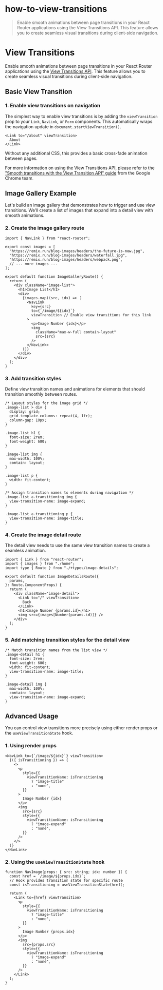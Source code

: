 # how-to-view-transitions

> Enable smooth animations between page transitions in your React Router applications using the View Transitions API. This feature allows you to create seamless visual transitions during client-side navigation.

# View Transitions

Enable smooth animations between page transitions in your React Router applications using the [View Transitions API](https://developer.mozilla.org/en-US/docs/Web/API/ViewTransition). This feature allows you to create seamless visual transitions during client-side navigation.

## Basic View Transition

### 1\. Enable view transitions on navigation

The simplest way to enable view transitions is by adding the `viewTransition` prop to your `Link`, `NavLink`, or `Form` components. This automatically wraps the navigation update in `document.startViewTransition()`.

    <Link to="/about" viewTransition>
      About
    </Link>

Without any additional CSS, this provides a basic cross-fade animation between pages.

For more information on using the View Transitions API, please refer to the ["Smooth transitions with the View Transition API" guide](https://developer.chrome.com/docs/web-platform/view-transitions) from the Google Chrome team.

## Image Gallery Example

Let's build an image gallery that demonstrates how to trigger and use view transitions. We'll create a list of images that expand into a detail view with smooth animations.

### 2\. Create the image gallery route

    import { NavLink } from "react-router";

    export const images = [
      "https://remix.run/blog-images/headers/the-future-is-now.jpg",
      "https://remix.run/blog-images/headers/waterfall.jpg",
      "https://remix.run/blog-images/headers/webpack.png",
      // ... more images ...
    ];

    export default function ImageGalleryRoute() {
      return (
        <div className="image-list">
          <h1>Image List</h1>
          <div>
            {images.map((src, idx) => (
              <NavLink
                key={src}
                to={`/image/${idx}`}
                viewTransition // Enable view transitions for this link
              >
                <p>Image Number {idx}</p>
                <img
                  className="max-w-full contain-layout"
                  src={src}
                />
              </NavLink>
            ))}
          </div>
        </div>
      );
    }

### 3\. Add transition styles

Define view transition names and animations for elements that should transition smoothly between routes.

    /* Layout styles for the image grid */
    .image-list > div {
      display: grid;
      grid-template-columns: repeat(4, 1fr);
      column-gap: 10px;
    }

    .image-list h1 {
      font-size: 2rem;
      font-weight: 600;
    }

    .image-list img {
      max-width: 100%;
      contain: layout;
    }

    .image-list p {
      width: fit-content;
    }

    /* Assign transition names to elements during navigation */
    .image-list a.transitioning img {
      view-transition-name: image-expand;
    }

    .image-list a.transitioning p {
      view-transition-name: image-title;
    }

### 4\. Create the image detail route

The detail view needs to use the same view transition names to create a seamless animation.

    import { Link } from "react-router";
    import { images } from "./home";
    import type { Route } from "./+types/image-details";

    export default function ImageDetailsRoute({
      params,
    }: Route.ComponentProps) {
      return (
        <div className="image-detail">
          <Link to="/" viewTransition>
            Back
          </Link>
          <h1>Image Number {params.id}</h1>
          <img src={images[Number(params.id)]} />
        </div>
      );
    }

### 5\. Add matching transition styles for the detail view

    /* Match transition names from the list view */
    .image-detail h1 {
      font-size: 2rem;
      font-weight: 600;
      width: fit-content;
      view-transition-name: image-title;
    }

    .image-detail img {
      max-width: 100%;
      contain: layout;
      view-transition-name: image-expand;
    }

## Advanced Usage

You can control view transitions more precisely using either render props or the `useViewTransitionState` hook.

### 1\. Using render props

    <NavLink to={`/image/${idx}`} viewTransition>
      {({ isTransitioning }) => (
        <>
          <p
            style={{
              viewTransitionName: isTransitioning
                ? "image-title"
                : "none",
            }}
          >
            Image Number {idx}
          </p>
          <img
            src={src}
            style={{
              viewTransitionName: isTransitioning
                ? "image-expand"
                : "none",
            }}
          />
        </>
      )}
    </NavLink>

### 2\. Using the `useViewTransitionState` hook

    function NavImage(props: { src: string; idx: number }) {
      const href = `/image/${props.idx}`;
      // Hook provides transition state for specific route
      const isTransitioning = useViewTransitionState(href);

      return (
        <Link to={href} viewTransition>
          <p
            style={{
              viewTransitionName: isTransitioning
                ? "image-title"
                : "none",
            }}
          >
            Image Number {props.idx}
          </p>
          <img
            src={props.src}
            style={{
              viewTransitionName: isTransitioning
                ? "image-expand"
                : "none",
            }}
          />
        </Link>
      );
    }
